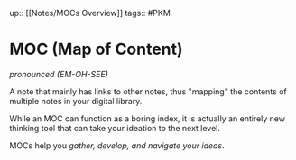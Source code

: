 up:: [[Notes/MOCs Overview]]
tags:: #PKM 

# MOC (Map of Content) 
*pronounced (EM-OH-SEE)*

A note that mainly has links to other notes, thus "mapping" the contents of multiple notes in your digital library.  

While an MOC can function as a boring index, it is actually an entirely new thinking tool that can take your ideation to the next level. 

MOCs help you *gather, develop, and navigate your ideas*.